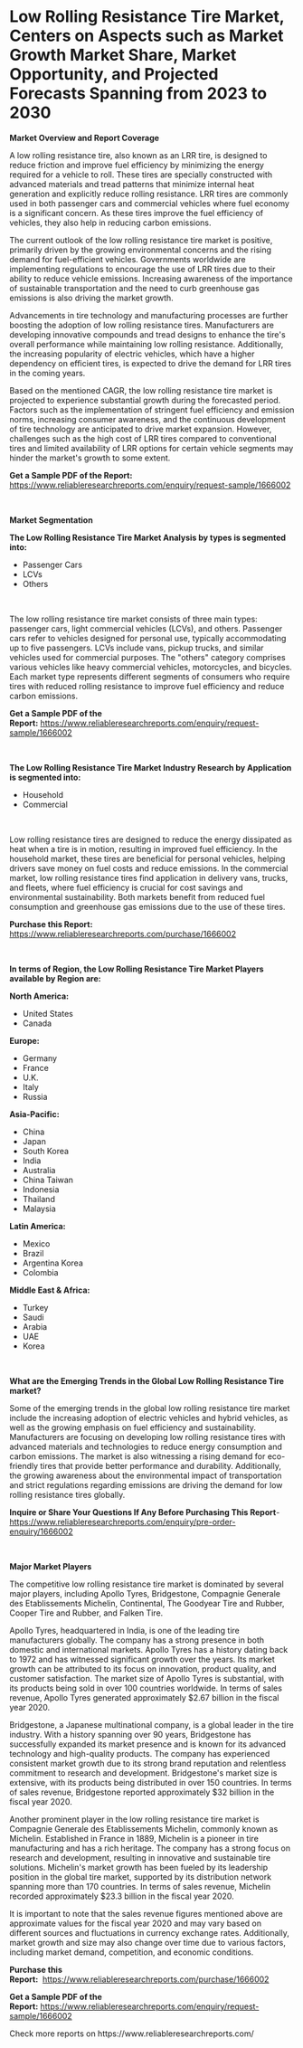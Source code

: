 <p><h1>Low Rolling Resistance Tire Market, Centers on Aspects such as Market Growth Market Share, Market Opportunity, and Projected Forecasts Spanning from 2023 to 2030</h1></p><p><strong>Market Overview and Report Coverage</strong></p>
<p><p>A low rolling resistance tire, also known as an LRR tire, is designed to reduce friction and improve fuel efficiency by minimizing the energy required for a vehicle to roll. These tires are specially constructed with advanced materials and tread patterns that minimize internal heat generation and explicitly reduce rolling resistance. LRR tires are commonly used in both passenger cars and commercial vehicles where fuel economy is a significant concern. As these tires improve the fuel efficiency of vehicles, they also help in reducing carbon emissions.</p><p>The current outlook of the low rolling resistance tire market is positive, primarily driven by the growing environmental concerns and the rising demand for fuel-efficient vehicles. Governments worldwide are implementing regulations to encourage the use of LRR tires due to their ability to reduce vehicle emissions. Increasing awareness of the importance of sustainable transportation and the need to curb greenhouse gas emissions is also driving the market growth.</p><p>Advancements in tire technology and manufacturing processes are further boosting the adoption of low rolling resistance tires. Manufacturers are developing innovative compounds and tread designs to enhance the tire's overall performance while maintaining low rolling resistance. Additionally, the increasing popularity of electric vehicles, which have a higher dependency on efficient tires, is expected to drive the demand for LRR tires in the coming years.</p><p>Based on the mentioned CAGR, the low rolling resistance tire market is projected to experience substantial growth during the forecasted period. Factors such as the implementation of stringent fuel efficiency and emission norms, increasing consumer awareness, and the continuous development of tire technology are anticipated to drive market expansion. However, challenges such as the high cost of LRR tires compared to conventional tires and limited availability of LRR options for certain vehicle segments may hinder the market's growth to some extent.</p></p>
<p><strong>Get a Sample PDF of the Report:</strong> <a href="https://www.reliableresearchreports.com/enquiry/request-sample/1666002">https://www.reliableresearchreports.com/enquiry/request-sample/1666002</a></p>
<p>&nbsp;</p>
<p><strong>Market Segmentation</strong></p>
<p><strong>The Low Rolling Resistance Tire Market Analysis by types is segmented into:</strong></p>
<p><ul><li>Passenger Cars</li><li>LCVs</li><li>Others</li></ul></p>
<p>&nbsp;</p>
<p><p>The low rolling resistance tire market consists of three main types: passenger cars, light commercial vehicles (LCVs), and others. Passenger cars refer to vehicles designed for personal use, typically accommodating up to five passengers. LCVs include vans, pickup trucks, and similar vehicles used for commercial purposes. The "others" category comprises various vehicles like heavy commercial vehicles, motorcycles, and bicycles. Each market type represents different segments of consumers who require tires with reduced rolling resistance to improve fuel efficiency and reduce carbon emissions.</p></p>
<p><strong>Get a Sample PDF of the Report:</strong>&nbsp;<a href="https://www.reliableresearchreports.com/enquiry/request-sample/1666002">https://www.reliableresearchreports.com/enquiry/request-sample/1666002</a></p>
<p>&nbsp;</p>
<p><strong>The Low Rolling Resistance Tire Market Industry Research by Application is segmented into:</strong></p>
<p><ul><li>Household</li><li>Commercial</li></ul></p>
<p>&nbsp;</p>
<p><p>Low rolling resistance tires are designed to reduce the energy dissipated as heat when a tire is in motion, resulting in improved fuel efficiency. In the household market, these tires are beneficial for personal vehicles, helping drivers save money on fuel costs and reduce emissions. In the commercial market, low rolling resistance tires find application in delivery vans, trucks, and fleets, where fuel efficiency is crucial for cost savings and environmental sustainability. Both markets benefit from reduced fuel consumption and greenhouse gas emissions due to the use of these tires.</p></p>
<p><strong>Purchase this Report:</strong>&nbsp; <a href="https://www.reliableresearchreports.com/purchase/1666002">https://www.reliableresearchreports.com/purchase/1666002</a></p>
<p>&nbsp;</p>
<p><strong>In terms of Region, the Low Rolling Resistance Tire Market Players available by Region are:</strong></p>
<p>
    <p> <strong> North America: </strong>
        <ul>
            <li>United States</li>
            <li>Canada</li>
        </ul>
        </p> 
    <p> <strong> Europe: </strong>
        <ul>
            <li>Germany</li>
            <li>France</li>
            <li>U.K.</li>
            <li>Italy</li>
            <li>Russia</li>
        </ul>
        </p> 
    <p> <strong> Asia-Pacific: </strong>
        <ul>
            <li>China</li>
            <li>Japan</li>
            <li>South Korea</li>
            <li>India</li>
            <li>Australia</li>
            <li>China Taiwan</li>
            <li>Indonesia</li>
            <li>Thailand</li>
            <li>Malaysia</li>
        </ul>
        </p> 
    <p> <strong> Latin America: </strong>
        <ul>
            <li>Mexico</li>
            <li>Brazil</li>
            <li>Argentina Korea</li>
            <li>Colombia</li>
        </ul>
        </p> 
    <p> <strong> Middle East & Africa: </strong>
        <ul>
            <li>Turkey</li>
            <li>Saudi</li>
            <li>Arabia</li>
            <li>UAE</li>
            <li>Korea</li>
        </ul>
    </p>
    </p>
<p>&nbsp;</p>
<p><strong>What are the Emerging Trends in the Global Low Rolling Resistance Tire market?</strong></p>
<p><p>Some of the emerging trends in the global low rolling resistance tire market include the increasing adoption of electric vehicles and hybrid vehicles, as well as the growing emphasis on fuel efficiency and sustainability. Manufacturers are focusing on developing low rolling resistance tires with advanced materials and technologies to reduce energy consumption and carbon emissions. The market is also witnessing a rising demand for eco-friendly tires that provide better performance and durability. Additionally, the growing awareness about the environmental impact of transportation and strict regulations regarding emissions are driving the demand for low rolling resistance tires globally.</p></p>
<p><strong>Inquire or Share Your Questions If Any Before Purchasing This Report</strong>- <a href="https://www.reliableresearchreports.com/enquiry/pre-order-enquiry/1666002">https://www.reliableresearchreports.com/enquiry/pre-order-enquiry/1666002</a></p>
<p>&nbsp;</p>
<p><strong>Major Market Players</strong></p>
<p><p>The competitive low rolling resistance tire market is dominated by several major players, including Apollo Tyres, Bridgestone, Compagnie Generale des Etablissements Michelin, Continental, The Goodyear Tire and Rubber, Cooper Tire and Rubber, and Falken Tire.</p><p>Apollo Tyres, headquartered in India, is one of the leading tire manufacturers globally. The company has a strong presence in both domestic and international markets. Apollo Tyres has a history dating back to 1972 and has witnessed significant growth over the years. Its market growth can be attributed to its focus on innovation, product quality, and customer satisfaction. The market size of Apollo Tyres is substantial, with its products being sold in over 100 countries worldwide. In terms of sales revenue, Apollo Tyres generated approximately $2.67 billion in the fiscal year 2020.</p><p>Bridgestone, a Japanese multinational company, is a global leader in the tire industry. With a history spanning over 90 years, Bridgestone has successfully expanded its market presence and is known for its advanced technology and high-quality products. The company has experienced consistent market growth due to its strong brand reputation and relentless commitment to research and development. Bridgestone's market size is extensive, with its products being distributed in over 150 countries. In terms of sales revenue, Bridgestone reported approximately $32 billion in the fiscal year 2020.</p><p>Another prominent player in the low rolling resistance tire market is Compagnie Generale des Etablissements Michelin, commonly known as Michelin. Established in France in 1889, Michelin is a pioneer in tire manufacturing and has a rich heritage. The company has a strong focus on research and development, resulting in innovative and sustainable tire solutions. Michelin's market growth has been fueled by its leadership position in the global tire market, supported by its distribution network spanning more than 170 countries. In terms of sales revenue, Michelin recorded approximately $23.3 billion in the fiscal year 2020.</p><p>It is important to note that the sales revenue figures mentioned above are approximate values for the fiscal year 2020 and may vary based on different sources and fluctuations in currency exchange rates. Additionally, market growth and size may also change over time due to various factors, including market demand, competition, and economic conditions.</p></p>
<p><strong>Purchase this Report:</strong>&nbsp;&nbsp;<a href="https://www.reliableresearchreports.com/purchase/1666002">https://www.reliableresearchreports.com/purchase/1666002</a></p>
<p></p>
<p><strong>Get a Sample PDF of the Report:</strong>&nbsp;<a href="https://www.reliableresearchreports.com/enquiry/request-sample/1666002">https://www.reliableresearchreports.com/enquiry/request-sample/1666002</a></p>
<p>Check more reports on https://www.reliableresearchreports.com/</p>